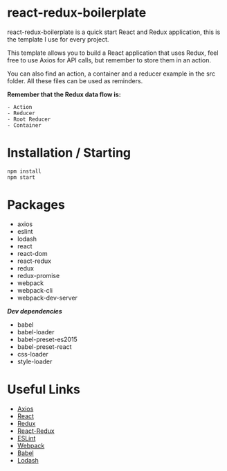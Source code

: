 # react-redux-boilerplate
react-redux-boilerplate is a quick start React and Redux application, this is the template I use for every project.

This template allows you to build a React application that uses Redux, feel free to use Axios for API calls, but remember to store them in an action.

You can also find an action, a container and a reducer example in the src folder. All these files can be used as reminders.

**Remember that the Redux data flow is:**
```
- Action
- Reducer
- Root Reducer
- Container
```

# Installation / Starting
```
npm install
npm start
```

# Packages
- axios
- eslint
- lodash
- react
- react-dom
- react-redux
- redux
- redux-promise
- webpack
- webpack-cli
- webpack-dev-server

***Dev dependencies***
- babel
- babel-loader
- babel-preset-es2015
- babel-preset-react
- css-loader
- style-loader

# Useful Links
- [Axios](https://github.com/axios/axios)
- [React](https://reactjs.org/)
- [Redux](https://redux.js.org/)
- [React-Redux](https://github.com/reactjs/react-redux)
- [ESLint](https://eslint.org/)
- [Webpack](https://webpack.js.org/)
- [Babel](https://babeljs.io/)
- [Lodash](https://lodash.com/)